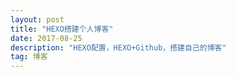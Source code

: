 ```yaml
---
layout: post
title: "HEXO搭建个人博客"
date: 2017-08-25 
description: "HEXO配置，HEXO+Github，搭建自己的博客"
tag: 博客 
---   
```

